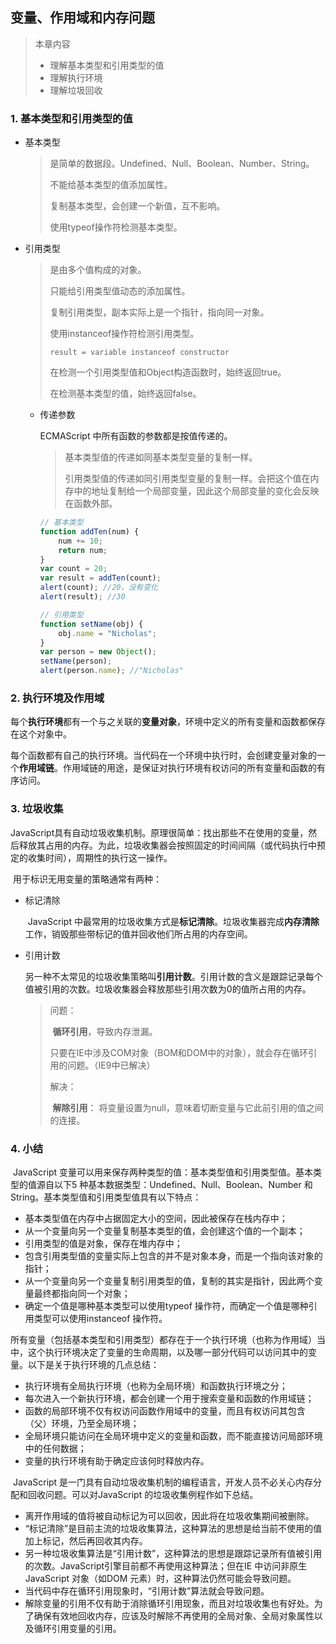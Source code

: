 ## 变量、作用域和内存问题

> 本章内容
>
> - 理解基本类型和引用类型的值
> - 理解执行环境
> - 理解垃圾回收

### 1. 基本类型和引用类型的值

- 基本类型

  > 是简单的数据段。Undefined、Null、Boolean、Number、String。
  >
  > 不能给基本类型的值添加属性。
  >
  > 复制基本类型，会创建一个新值，互不影响。
  >
  > 使用typeof操作符检测基本类型。

- 引用类型

  > 是由多个值构成的对象。
  >
  > 只能给引用类型值动态的添加属性。
  >
  > 复制引用类型，副本实际上是一个指针，指向同一对象。
  >
  > 使用instanceof操作符检测引用类型。
  >
  > `result = variable instanceof constructor`
  >
  > 在检测一个引用类型值和Object构造函数时，始终返回true。
  >
  > 在检测基本类型的值，始终返回false。

  - 传递参数

    ECMAScript 中所有函数的参数都是按值传递的。

    > 基本类型值的传递如同基本类型变量的复制一样。
    >
    > 引用类型值的传递如同引用类型变量的复制一样。会把这个值在内存中的地址复制给一个局部变量，因此这个局部变量的变化会反映在函数外部。

    ```javascript
    // 基本类型
    function addTen(num) {
        num += 10;
        return num;
    }
    var count = 20;
    var result = addTen(count);
    alert(count); //20，没有变化
    alert(result); //30
    
    // 引用类型
    function setName(obj) {
    	obj.name = "Nicholas";
    }
    var person = new Object();
    setName(person);
    alert(person.name); //"Nicholas"
    ```

### 2. 执行环境及作用域

​	每个**执行环境**都有一个与之关联的**变量对象**，环境中定义的所有变量和函数都保存在这个对象中。

​	每个函数都有自己的执行环境。当代码在一个环境中执行时，会创建变量对象的一个**作用域链**。作用域链的用途，是保证对执行环境有权访问的所有变量和函数的有序访问。

### 3. 垃圾收集

​	JavaScript具有自动垃圾收集机制。原理很简单：找出那些不在使用的变量，然后释放其占用的内存。为此，垃圾收集器会按照固定的时间间隔（或代码执行中预定的收集时间），周期性的执行这一操作。

​	用于标识无用变量的策略通常有两种：

- 标记清除

  ​	JavaScript 中最常用的垃圾收集方式是**标记清除**。垃圾收集器完成**内存清除**工作，销毁那些带标记的值并回收他们所占用的内存空间。

- 引用计数

  ​	另一种不太常见的垃圾收集策略叫**引用计数**。引用计数的含义是跟踪记录每个值被引用的次数。垃圾收集器会释放那些引用次数为0的值所占用的内存。

  > 问题：
  >
  > ​	**循环引用**，导致内存泄漏。
  >
  > ​	只要在IE中涉及COM对象（BOM和DOM中的对象），就会存在循环引用的问题。（IE9中已解决）
  >
  > 解决：
  >
  > ​	**解除引用**：	将变量设置为null，意味着切断变量与它此前引用的值之间的连接。

### 4. 小结

​	JavaScript 变量可以用来保存两种类型的值：基本类型值和引用类型值。基本类型的值源自以下5
种基本数据类型：Undefined、Null、Boolean、Number 和String。基本类型值和引用类型值具有以下特点： 

- 基本类型值在内存中占据固定大小的空间，因此被保存在栈内存中；
- 从一个变量向另一个变量复制基本类型的值，会创建这个值的一个副本；
- 引用类型的值是对象，保存在堆内存中；
- 包含引用类型值的变量实际上包含的并不是对象本身，而是一个指向该对象的指针；
- 从一个变量向另一个变量复制引用类型的值，复制的其实是指针，因此两个变量最终都指向同一个对象；
- 确定一个值是哪种基本类型可以使用typeof 操作符，而确定一个值是哪种引用类型可以使用instanceof 操作符。

​	所有变量（包括基本类型和引用类型）都存在于一个执行环境（也称为作用域）当中，这个执行环境决定了变量的生命周期，以及哪一部分代码可以访问其中的变量。以下是关于执行环境的几点总结：

- 执行环境有全局执行环境（也称为全局环境）和函数执行环境之分；
- 每次进入一个新执行环境，都会创建一个用于搜索变量和函数的作用域链；
- 函数的局部环境不仅有权访问函数作用域中的变量，而且有权访问其包含（父）环境，乃至全局环境；
- 全局环境只能访问在全局环境中定义的变量和函数，而不能直接访问局部环境中的任何数据；
- 变量的执行环境有助于确定应该何时释放内存。

​	JavaScript 是一门具有自动垃圾收集机制的编程语言，开发人员不必关心内存分配和回收问题。可以对JavaScript 的垃圾收集例程作如下总结。

- 离开作用域的值将被自动标记为可以回收，因此将在垃圾收集期间被删除。
- “标记清除”是目前主流的垃圾收集算法，这种算法的思想是给当前不使用的值加上标记，然后再回收其内存。
- 另一种垃圾收集算法是“引用计数”，这种算法的思想是跟踪记录所有值被引用的次数。JavaScript引擎目前都不再使用这种算法；但在IE 中访问非原生JavaScript 对象（如DOM 元素）时，这种算法仍然可能会导致问题。
- 当代码中存在循环引用现象时，“引用计数”算法就会导致问题。
- 解除变量的引用不仅有助于消除循环引用现象，而且对垃圾收集也有好处。为了确保有效地回收内存，应该及时解除不再使用的全局对象、全局对象属性以及循环引用变量的引用。